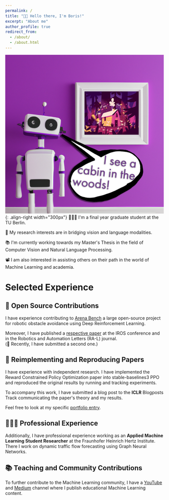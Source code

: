 ```yaml
---
permalink: /
title: "👋🏼 Hello there, I'm Boris!"
excerpt: "About me"
author_profile: true
redirect_from: 
  - /about/
  - /about.html
---
```




![Illustration of combining vision and language modalities](/images/image_to_text_vis.png){: .align-right width="300px"}
👨🏻‍💻 I'm a final year graduate student at the TU Berlin.

🔬 My research interests are in bridging vision and language modalities.

📚 I'm currently working towards my Master's Thesis in the field of Computer Vision and Natural Language Processing.

📽️ I am also interested in assisting others on their path in the world of Machine Learning and academia.

# Selected Experience

## 🤖 Open Source Contributions
I have experience contributing to [Arena Bench](https://github.com/Arena-Rosnav) a large open-source project for robotic obstacle avoidance using Deep Reinforcement Learning.

Moreover, I have published a [respective paper](https://sudo-boris.github.io/publication/2022-Arena-Bench) at the IROS conference and in the Robotics and Automation Letters (RA-L) journal. \
(🤫 Recently, I have submitted a second one.)

## 📜 Reimplementing and Reproducing Papers
I have experience with independent research. I have implemented the Reward Constrained Policy Optimization paper into stable-baselines3 PPO and reproduced the original results by running and tracking experiments.

To accompany this work, I have submitted a blog post to the **ICLR** Blogposts Track communicating the paper's theory and my results.

Feel free to look at my specific [portfolio entry](https://sudo-boris.github.io/portfolio/RCPPO/).

## 👨🏻‍🔬 Professional Experience
Additionally, I have professional experience working as an **Applied Machine Learning Student Researcher** at the Fraunhofer Heinrich Hertz Institute. \
There I work on dynamic traffic flow forecasting using Graph Neural Networks.

## 📚 Teaching and Community Contributions
To further contribute to the Machine Learning community, I have a [YouTube](https://www.youtube.com/@borismeinardus) and [Medium](https://medium.com/@boris.meinardus) channel where I publish educational Machine Learning content.








